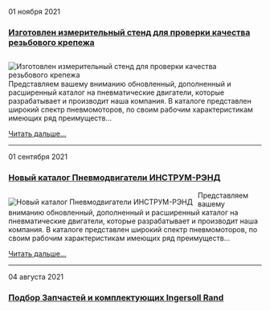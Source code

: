01 ноября 2021
### [Изготовлен измерительный стенд для проверки качества резьбового крепежа](https://irand.ru/index.php/ru/o-kompanii/novosti-kompanii/279-izgotovlen-izmeritelnyj-stend-dlya-proverki-kachestva-rezbovogo-krepezha)

[<img src="https://irand.ru/cache/mod_news_show_sp2/nssp2_thumbs/1/001_100x100.jpg" title="Изготовлен измерительный стенд для проверки качества резьбового крепежа" class="ns2-image" style="float:left;margin:13px 10px 1px 0px" alt="Изготовлен измерительный стенд для проверки качества резьбового крепежа" />](https://irand.ru/index.php/ru/o-kompanii/novosti-kompanii/279-izgotovlen-izmeritelnyj-stend-dlya-proverki-kachestva-rezbovogo-krepezhd)

Представляем вашему вниманию обновленный, дополненный и расширенный
каталог на пневматические двигатели, которые разрабатывает и производит
наша компания. В каталоге представлен широкий спектр пневмомоторов, по
своим рабочим характеристикам имеющих ряд преимуществ...

<a href="https://irand.ru/index.php/ru/o-kompanii/novosti-kompanii/279-izgotovlen-izmeritelnyj-stend-dlya-proverki-kachestva-rezbovogo-krepezh" class="ns2-readmore"><span>Читать дальше...</span></a>
***
01 сентября 2021
### [Новый каталог Пневмодвигатели ИНСТРУМ-РЭНД](https://irand.ru/index.php/ru/o-kompanii/novosti-kompanii/278-novyj-katalog-pnevmodvigateli-instrum-rend)

[<img src="https://irand.ru/cache/mod_news_show_sp2/nssp2_thumbs/1/0901_news_100x100.jpg" title="Новый каталог Пневмодвигатели ИНСТРУМ-РЭНД" class="ns2-image" style="float:left;margin:13px 10px 1px 0px" alt="Новый каталог Пневмодвигатели ИНСТРУМ-РЭНД" />](https://irand.ru/index.php/ru/o-kompanii/novosti-kompanii/278-novyj-katalog-pnevmodvigateli-instrum-rend)

Представляем вашему вниманию обновленный, дополненный и расширенный
каталог на пневматические двигатели, которые разрабатывает и производит
наша компания. В каталоге представлен широкий спектр пневмомоторов, по
своим рабочим характеристикам имеющих ряд преимуществ...

<a href="/index.php/ru/o-kompanii/novosti-kompanii/278-novyj-katalog-pnevmodvigateli-instrum-rend" class="ns2-readmore"><span>Читать дальше...</span></a>
***
04 августа 2021
### [Подбор Запчастей и комплектующих Ingersoll Rand](https://irand.ru/index.php/ru/o-kompanii/novosti-kompanii/277-podbor-zapchastej-i-komplektuyushchikh-ingersoll-rand)

<br />